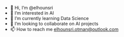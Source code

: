 - 👋 Hi, I’m @elhounsri
- 👀 I’m interested in AI
- 🌱 I’m currently learning Data Science
- 💞️ I’m looking to collaborate on AI projects
- 📫 How to reach me elhounsri.otman@outlook.com

<!---
elhounsri/elhounsri is a ✨ special ✨ repository because its `README.md` (this file) appears on your GitHub profile.
You can click the Preview link to take a look at your changes.
--->
